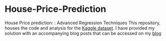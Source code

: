 # House-Price-Prediction
House Price prediction: : Advanced Regression Techniques 
This repository, houses the code and analysis for the [Kaggle dataset](https://www.kaggle.com/c/house-prices-advanced-regression-techniques). I have provided my solution with an accompanying blog posts that can be accessed on my [blog](https://www.kaggle.com/c/house-prices-advanced-regression-techniques)  
